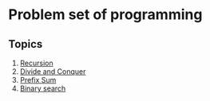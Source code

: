 # Problem set of programming

## Topics
1. [Recursion](./Problems/Recursion/readme.md)
2. [Divide and Conquer](./Problems/DivideAndConquer/readme.md)
3. [Prefix Sum](./Problems/PrefixSum/readme.md)
4. [Binary search](./Problems/BinarySearch/readme.md)